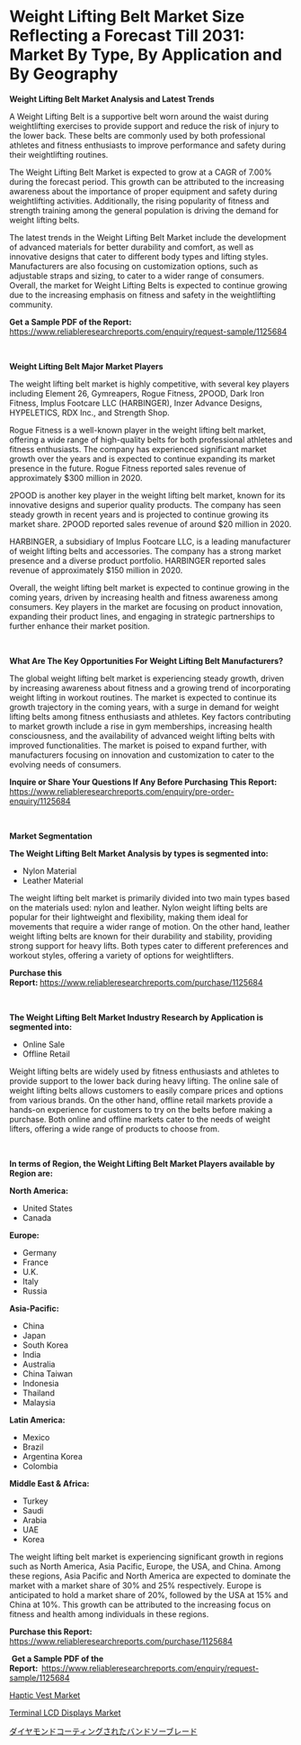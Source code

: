 <p><h1>Weight Lifting Belt Market Size Reflecting a Forecast Till 2031: Market By Type, By Application and By Geography</h1></p><p><strong>Weight Lifting Belt Market Analysis and Latest Trends</strong></p>
<p><p>A Weight Lifting Belt is a supportive belt worn around the waist during weightlifting exercises to provide support and reduce the risk of injury to the lower back. These belts are commonly used by both professional athletes and fitness enthusiasts to improve performance and safety during their weightlifting routines.</p><p>The Weight Lifting Belt Market is expected to grow at a CAGR of 7.00% during the forecast period. This growth can be attributed to the increasing awareness about the importance of proper equipment and safety during weightlifting activities. Additionally, the rising popularity of fitness and strength training among the general population is driving the demand for weight lifting belts.</p><p>The latest trends in the Weight Lifting Belt Market include the development of advanced materials for better durability and comfort, as well as innovative designs that cater to different body types and lifting styles. Manufacturers are also focusing on customization options, such as adjustable straps and sizing, to cater to a wider range of consumers. Overall, the market for Weight Lifting Belts is expected to continue growing due to the increasing emphasis on fitness and safety in the weightlifting community.</p></p>
<p><strong>Get a Sample PDF of the Report:&nbsp;</strong> <a href="https://www.reliableresearchreports.com/enquiry/request-sample/1125684">https://www.reliableresearchreports.com/enquiry/request-sample/1125684</a></p>
<p>&nbsp;</p>
<p><strong>Weight Lifting Belt Major Market Players</strong></p>
<p><p>The weight lifting belt market is highly competitive, with several key players including Element 26, Gymreapers, Rogue Fitness, 2POOD, Dark Iron Fitness, Implus Footcare LLC (HARBINGER), Inzer Advance Designs, HYPELETICS, RDX Inc., and Strength Shop.</p><p>Rogue Fitness is a well-known player in the weight lifting belt market, offering a wide range of high-quality belts for both professional athletes and fitness enthusiasts. The company has experienced significant market growth over the years and is expected to continue expanding its market presence in the future. Rogue Fitness reported sales revenue of approximately $300 million in 2020.</p><p>2POOD is another key player in the weight lifting belt market, known for its innovative designs and superior quality products. The company has seen steady growth in recent years and is projected to continue growing its market share. 2POOD reported sales revenue of around $20 million in 2020.</p><p>HARBINGER, a subsidiary of Implus Footcare LLC, is a leading manufacturer of weight lifting belts and accessories. The company has a strong market presence and a diverse product portfolio. HARBINGER reported sales revenue of approximately $150 million in 2020.</p><p>Overall, the weight lifting belt market is expected to continue growing in the coming years, driven by increasing health and fitness awareness among consumers. Key players in the market are focusing on product innovation, expanding their product lines, and engaging in strategic partnerships to further enhance their market position.</p></p>
<p>&nbsp;</p>
<p><strong>What Are The Key Opportunities For Weight Lifting Belt Manufacturers?</strong></p>
<p><p>The global weight lifting belt market is experiencing steady growth, driven by increasing awareness about fitness and a growing trend of incorporating weight lifting in workout routines. The market is expected to continue its growth trajectory in the coming years, with a surge in demand for weight lifting belts among fitness enthusiasts and athletes. Key factors contributing to market growth include a rise in gym memberships, increasing health consciousness, and the availability of advanced weight lifting belts with improved functionalities. The market is poised to expand further, with manufacturers focusing on innovation and customization to cater to the evolving needs of consumers.</p></p>
<p><strong>Inquire or Share Your Questions If Any Before Purchasing This Report:</strong> <a href="https://www.reliableresearchreports.com/enquiry/pre-order-enquiry/1125684">https://www.reliableresearchreports.com/enquiry/pre-order-enquiry/1125684</a></p>
<p>&nbsp;</p>
<p><strong>Market Segmentation</strong></p>
<p><strong>The Weight Lifting Belt Market Analysis by types is segmented into:</strong></p>
<p><ul><li>Nylon Material</li><li>Leather Material</li></ul></p>
<p><p>The weight lifting belt market is primarily divided into two main types based on the materials used: nylon and leather. Nylon weight lifting belts are popular for their lightweight and flexibility, making them ideal for movements that require a wider range of motion. On the other hand, leather weight lifting belts are known for their durability and stability, providing strong support for heavy lifts. Both types cater to different preferences and workout styles, offering a variety of options for weightlifters.</p></p>
<p><strong>Purchase this Report:&nbsp;</strong><a href="https://www.reliableresearchreports.com/purchase/1125684">https://www.reliableresearchreports.com/purchase/1125684</a></p>
<p>&nbsp;</p>
<p><strong>The Weight Lifting Belt Market Industry Research by Application is segmented into:</strong></p>
<p><ul><li>Online Sale</li><li>Offline Retail</li></ul></p>
<p><p>Weight lifting belts are widely used by fitness enthusiasts and athletes to provide support to the lower back during heavy lifting. The online sale of weight lifting belts allows customers to easily compare prices and options from various brands. On the other hand, offline retail markets provide a hands-on experience for customers to try on the belts before making a purchase. Both online and offline markets cater to the needs of weight lifters, offering a wide range of products to choose from.</p></p>
<p>&nbsp;</p>
<p><strong>In terms of Region, the Weight Lifting Belt Market Players available by Region are:</strong></p>
<p>
    <p> <strong> North America: </strong>
        <ul>
            <li>United States</li>
            <li>Canada</li>
        </ul>
        </p> 
    <p> <strong> Europe: </strong>
        <ul>
            <li>Germany</li>
            <li>France</li>
            <li>U.K.</li>
            <li>Italy</li>
            <li>Russia</li>
        </ul>
        </p> 
    <p> <strong> Asia-Pacific: </strong>
        <ul>
            <li>China</li>
            <li>Japan</li>
            <li>South Korea</li>
            <li>India</li>
            <li>Australia</li>
            <li>China Taiwan</li>
            <li>Indonesia</li>
            <li>Thailand</li>
            <li>Malaysia</li>
        </ul>
        </p> 
    <p> <strong> Latin America: </strong>
        <ul>
            <li>Mexico</li>
            <li>Brazil</li>
            <li>Argentina Korea</li>
            <li>Colombia</li>
        </ul>
        </p> 
    <p> <strong> Middle East & Africa: </strong>
        <ul>
            <li>Turkey</li>
            <li>Saudi</li>
            <li>Arabia</li>
            <li>UAE</li>
            <li>Korea</li>
        </ul>
    </p>
    </p>
<p><p>The weight lifting belt market is experiencing significant growth in regions such as North America, Asia Pacific, Europe, the USA, and China. Among these regions, Asia Pacific and North America are expected to dominate the market with a market share of 30% and 25% respectively. Europe is anticipated to hold a market share of 20%, followed by the USA at 15% and China at 10%. This growth can be attributed to the increasing focus on fitness and health among individuals in these regions.</p></p>
<p><strong>Purchase this Report: </strong><a href="https://www.reliableresearchreports.com/purchase/1125684">https://www.reliableresearchreports.com/purchase/1125684</a></p>
<p>&nbsp;<strong>Get a Sample PDF of the Report:&nbsp;&nbsp;</strong><a href="https://www.reliableresearchreports.com/enquiry/request-sample/1125684">https://www.reliableresearchreports.com/enquiry/request-sample/1125684</a></p>
<p><strong></strong></p>
<p><p><a href="https://github.com/kathiaseamanalvaradovlprc2h/Market-Research-Report-List-1/blob/main/haptic-vest-market.md">Haptic Vest Market</a></p><p><a href="https://github.com/wusalecollins540tpqoz/Market-Research-Report-List-1/blob/main/terminal-lcd-displays-market.md">Terminal LCD Displays Market</a></p><p><a href="https://github.com/joaejkdzgyljvo6/Market-Research-Report-List-1/blob/main/89740242841.md">ダイヤモンドコーティングされたバンドソーブレード</a></p></p>